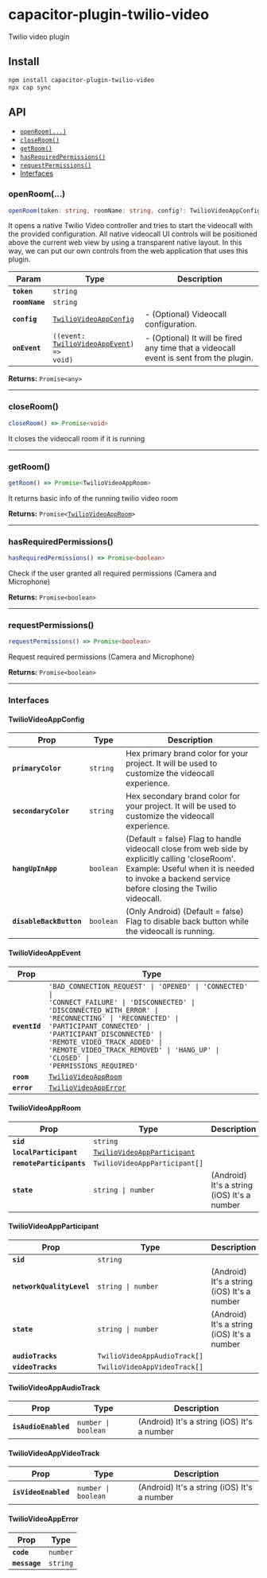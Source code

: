 # capacitor-plugin-twilio-video

Twilio video plugin

## Install

```bash
npm install capacitor-plugin-twilio-video
npx cap sync
```

## API

<docgen-index>

* [`openRoom(...)`](#openroom)
* [`closeRoom()`](#closeroom)
* [`getRoom()`](#getroom)
* [`hasRequiredPermissions()`](#hasrequiredpermissions)
* [`requestPermissions()`](#requestpermissions)
* [Interfaces](#interfaces)

</docgen-index>

<docgen-api>
<!--Update the source file JSDoc comments and rerun docgen to update the docs below-->

### openRoom(...)

```typescript
openRoom(token: string, roomName: string, config?: TwilioVideoAppConfig | undefined, onEvent?: ((event: TwilioVideoAppEvent) => void) | undefined) => Promise<any>
```

It opens a native Twilio Video controller and tries to start the videocall with the provided
configuration. All native videocall UI controls will be positioned above the current web view
by using a transparent native layout. In this way, we can put our own controls from the web
application that uses this plugin.

| Param          | Type                                                                                      | Description                                                                            |
| -------------- | ----------------------------------------------------------------------------------------- | -------------------------------------------------------------------------------------- |
| **`token`**    | <code>string</code>                                                                       |                                                                                        |
| **`roomName`** | <code>string</code>                                                                       |                                                                                        |
| **`config`**   | <code><a href="#twiliovideoappconfig">TwilioVideoAppConfig</a></code>                     | - (Optional) Videocall configuration.                                                  |
| **`onEvent`**  | <code>((event: <a href="#twiliovideoappevent">TwilioVideoAppEvent</a>) =&gt; void)</code> | - (Optional) It will be fired any time that a videocall event is sent from the plugin. |

**Returns:** <code>Promise&lt;any&gt;</code>

--------------------


### closeRoom()

```typescript
closeRoom() => Promise<void>
```

It closes the videocall room if it is running

--------------------


### getRoom()

```typescript
getRoom() => Promise<TwilioVideoAppRoom>
```

It returns basic info of the running twilio video room

**Returns:** <code>Promise&lt;<a href="#twiliovideoapproom">TwilioVideoAppRoom</a>&gt;</code>

--------------------


### hasRequiredPermissions()

```typescript
hasRequiredPermissions() => Promise<boolean>
```

Check if the user granted all required permissions (Camera and Microphone)

**Returns:** <code>Promise&lt;boolean&gt;</code>

--------------------


### requestPermissions()

```typescript
requestPermissions() => Promise<boolean>
```

Request required permissions (Camera and Microphone)

**Returns:** <code>Promise&lt;boolean&gt;</code>

--------------------


### Interfaces


#### TwilioVideoAppConfig

| Prop                    | Type                 | Description                                                                                                                                                                                          |
| ----------------------- | -------------------- | ---------------------------------------------------------------------------------------------------------------------------------------------------------------------------------------------------- |
| **`primaryColor`**      | <code>string</code>  | Hex primary brand color for your project. It will be used to customize the videocall experience.                                                                                                     |
| **`secondaryColor`**    | <code>string</code>  | Hex secondary brand color for your project. It will be used to customize the videocall experience.                                                                                                   |
| **`hangUpInApp`**       | <code>boolean</code> | (Default = false) Flag to handle videocall close from web side by explicitly calling 'closeRoom'. Example: Useful when it is needed to invoke a backend service before closing the Twilio videocall. |
| **`disableBackButton`** | <code>boolean</code> | (Only Android) (Default = false) Flag to disable back button while the videocall is running.                                                                                                         |


#### TwilioVideoAppEvent

| Prop          | Type                                                                                                                                                                                                                                                                                                                                              |
| ------------- | ------------------------------------------------------------------------------------------------------------------------------------------------------------------------------------------------------------------------------------------------------------------------------------------------------------------------------------------------- |
| **`eventId`** | <code>'BAD_CONNECTION_REQUEST' \| 'OPENED' \| 'CONNECTED' \| 'CONNECT_FAILURE' \| 'DISCONNECTED' \| 'DISCONNECTED_WITH_ERROR' \| 'RECONNECTING' \| 'RECONNECTED' \| 'PARTICIPANT_CONNECTED' \| 'PARTICIPANT_DISCONNECTED' \| 'REMOTE_VIDEO_TRACK_ADDED' \| 'REMOTE_VIDEO_TRACK_REMOVED' \| 'HANG_UP' \| 'CLOSED' \| 'PERMISSIONS_REQUIRED'</code> |
| **`room`**    | <code><a href="#twiliovideoapproom">TwilioVideoAppRoom</a></code>                                                                                                                                                                                                                                                                                 |
| **`error`**   | <code><a href="#twiliovideoapperror">TwilioVideoAppError</a></code>                                                                                                                                                                                                                                                                               |


#### TwilioVideoAppRoom

| Prop                     | Type                                                                            | Description                                 |
| ------------------------ | ------------------------------------------------------------------------------- | ------------------------------------------- |
| **`sid`**                | <code>string</code>                                                             |                                             |
| **`localParticipant`**   | <code><a href="#twiliovideoappparticipant">TwilioVideoAppParticipant</a></code> |                                             |
| **`remoteParticipants`** | <code>TwilioVideoAppParticipant[]</code>                                        |                                             |
| **`state`**              | <code>string \| number</code>                                                   | (Android) It's a string (iOS) It's a number |


#### TwilioVideoAppParticipant

| Prop                      | Type                                    | Description                                 |
| ------------------------- | --------------------------------------- | ------------------------------------------- |
| **`sid`**                 | <code>string</code>                     |                                             |
| **`networkQualityLevel`** | <code>string \| number</code>           | (Android) It's a string (iOS) It's a number |
| **`state`**               | <code>string \| number</code>           | (Android) It's a string (iOS) It's a number |
| **`audioTracks`**         | <code>TwilioVideoAppAudioTrack[]</code> |                                             |
| **`videoTracks`**         | <code>TwilioVideoAppVideoTrack[]</code> |                                             |


#### TwilioVideoAppAudioTrack

| Prop                 | Type                           | Description                                 |
| -------------------- | ------------------------------ | ------------------------------------------- |
| **`isAudioEnabled`** | <code>number \| boolean</code> | (Android) It's a string (iOS) It's a number |


#### TwilioVideoAppVideoTrack

| Prop                 | Type                           | Description                                 |
| -------------------- | ------------------------------ | ------------------------------------------- |
| **`isVideoEnabled`** | <code>number \| boolean</code> | (Android) It's a string (iOS) It's a number |


#### TwilioVideoAppError

| Prop          | Type                |
| ------------- | ------------------- |
| **`code`**    | <code>number</code> |
| **`message`** | <code>string</code> |

</docgen-api>
